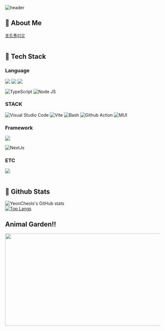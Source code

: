 <div>
  
  <!--Header-->
  ![header](https://capsule-render.vercel.app/api?type=waving&color=gradient&height=300&section=header&text=👋%20연철's%20깃허브)
  
</div>

<div>
  <!--Body-->
  
  ## 👀 About Me
  [포트폴리오](https://www.ycseng.com)
  <br/>
  <br/>
  
  ## 🧱 Tech Stack
  ### Language
  <img src="https://img.shields.io/badge/JavaScript-F7DF1E?style=flat-square&logo=JavaScript&logoColor=white"/>
  <img src="https://img.shields.io/badge/HTML5-E34F26?style=flat-square&logo=HTML5&logoColor=white"/>
  <img src="https://img.shields.io/badge/CSS3-1572B6?style=flat-square&logo=CSS3&logoColor=white"/>
  
  ![TypeScript](https://img.shields.io/badge/typescript-3178C6?style=for-the-badge&logo=Typescript&logoColor=white)
  ![Node JS](https://img.shields.io/badge/node.js-339933?style=for-the-badge&logo=Node.js&logoColor=whit)
  <br/>
  
  ### STACK
  ![Visual Studio Code](https://img.shields.io/badge/Visual_Studio_Code-0078d7?style=for-the-badge&logo=visual-studio-code&logoColor=white)
  ![Vite](https://img.shields.io/badge/Vite-646CFF?style=for-the-badge&logo=Vite&logoColor=white)
  ![Bash](https://img.shields.io/badge/BASH-F15A24?style=for-the-badge&logo=Zsh&logoColor=white)
  ![Github Action](https://img.shields.io/badge/github%20actions-%232671E5.svg?style=for-the-badge&logo=githubactions&logoColor=white)
  ![MUI](https://img.shields.io/badge/MUI-%230081CB.svg?style=for-the-badge&logo=mui&logoColor=white)
  <br/>
  
  ### Framework
  <img src="https://img.shields.io/badge/React-61DAFB?style=flat-square&logo=React&logoColor=white&Color=white"/>
  
  ![NextJs](https://img.shields.io/badge/next.js-000000?style=for-the-badge&logo=Next.js&logoColor=white)
  <br/>
  
  ### ETC
  <!--Slack-->
  <img src="https://img.shields.io/badge/Slack-4A154B?style=flat-square&logo=Slack&logoColor=white"/>
  <br/>
  <br/>
  
  ## 🤔 Github Stats
  ![YeonCheols's GitHub stats](https://github-readme-stats.vercel.app/api?username=YeonCheols&theme=merko&count_private=true)
  <br/>
  [![Top Langs](https://github-readme-stats.vercel.app/api/top-langs/?username=YeonCheols&theme=merko)](https://github.com/YeonCheols/github-readme-stats)

  ## Animal Garden!!

  <a href="https://www.gitanimals.org/en_US?utm_medium=image&utm_source=YeonCheols&utm_content=farm">
  <img
    src="https://render.gitanimals.org/farms/YeonCheols"
    width="600"
    height="300"
  />
  </a>
  
</div>

